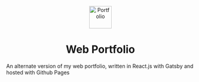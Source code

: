 <p align="center">
  <a>
    <img alt="Portfolio" src="https://sweepkey.net/img/projects.png" width="60" />
  </a>
</p>
<h1 align="center">
  Web Portfolio
</h1>

An alternate version of my web portfolio, written in React.js with Gatsby and hosted with Github Pages

